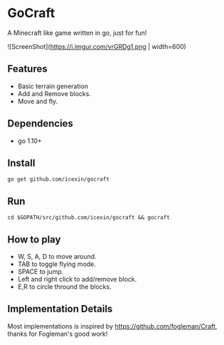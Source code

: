 # GoCraft

A Minecraft like game written in go, just for fun!

![ScreenShot](https://i.imgur.com/vrGRDg1.png | width=600)

## Features

- Basic terrain generation
- Add and Remove blocks.
- Move and fly.

## Dependencies

- go 1.10+

## Install

`go get github.com/icexin/gocraft`

## Run

`cd $GOPATH/src/github.com/icexin/gocraft && gocraft`

## How to play

- W, S, A, D to move around.
- TAB to toggle flying mode.
- SPACE to jump.
- Left and right click to add/remove block.
- E,R to circle thround the blocks.

## Implementation Details

Most implementations is inspired by https://github.com/fogleman/Craft, thanks for Fogleman's good work!
